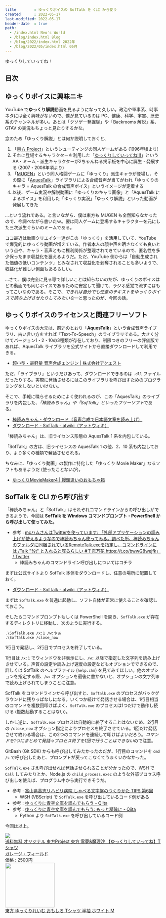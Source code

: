```yaml
---
title        : ゆっくりボイスの SofTalk を CLI から使う
created      : 2022-05-17
last-modified: 2022-05-17
header-date  : true
path:
  - /index.html Neo's World
  - /blog/index.html Blog
  - /blog/2022/index.html 2022年
  - /blog/2022/05/index.html 05月
---
```


ゆっくりしていってね！

## 目次

## ゆっくりボイスに興味ニキ

YouTube で**ゆっくり解説**動画を見るようになって久しい。政治や軍事系、時事ネタには全く興味がないので、僕が見ているのは PC、健康、科学、宇宙、歴史系のチャンネルが多い。あとは「クソゲー発掘隊」や「Backrooms 解説」系、GTAV の実況もちょっと見たりするかな。

念のため「ゆっくり解説」とは何か説明しておくと、

1. 「[東方 Project](https://ja.wikipedia.org/wiki/%E6%9D%B1%E6%96%B9Project)」というシューティングの同人ゲームがある (1996年頃より)
2. それに登場するキャラクターを利用した「[ゆっくりしていってね!!!](https://ja.wikipedia.org/wiki/%E3%82%86%E3%81%A3%E3%81%8F%E3%82%8A%E3%81%97%E3%81%A6%E3%81%84%E3%81%A3%E3%81%A6%E3%81%AD!!!)」という AA・ミーム・派生キャラクターが2ちゃんねる掲示板を中心に誕生・発展する (2007・2008年頃より)
3. 「[MUGEN](https://ja.wikipedia.org/wiki/M.U.G.E.N)」という同人格闘ゲームに「ゆっくり」派生キャラが登場し、その際に「[AquesTalk](https://www.a-quest.com/)」ライブラリによる合成音声が当てがわれ「ゆっくりのキャラ = AquesTalk の合成音声ボイス」というイメージが定着する
4. 以後、ゲーム実況や解説動画に「ゆっくりのキャラ画像」と「AquesTalk によるボイス」を利用した「ゆっくり実況」「ゆっくり解説」といった動画が発展してきた

…という流れである。と言いながら、僕は東方も MUGEN も全然知らなかったので、今調べながら書いたｗ。要は同人ゲームに登場するキャラクターを元にした三次派生ぐらいのミームである。

ココ最近は動画クリエイター達がこの「ゆっくり」を活用していて、YouTube で爆発的にゆっくり動画が増えている。作者本人の顔や声を晒さなくても良いという点や、キャラ・音声ともに権利関係が整理されてきているので、匿名性を多少保ったまま収益化を狙えるようだ。ただ、YouTube 側からは「自動生成された価値の低いコンテンツ」とみなされて収益化を剥奪されることも多いようで、収益化が難しい側面もあるらしい。

…さて、僕は完全に見る専で詳しいことは知らないのだが、ゆっくりのボイスはどの動画でも同じボイスであるために安定して聞けて、ラジオ感覚で流すにはもってこいなのである。そこで、*できれば自分でも任意のテキストをゆっくりボイスで読み上げさせたりしてみたいなー*と思ったのが、今回の話。

## ゆっくりボイスのライセンスと関連フリーソフト

ゆっくりボイスの大元は、前述のとおり「**AquesTalk**」という合成音声ライブラリ、古い言い方をすれば「Text-To-Speech」のライブラリである。大きく分けてバージョン1・2・10の3種類が存在しており、制限つきのフリーの評価版であれば、AquesTalk ライブラリを公式サイトから直接ダウンロードして利用できる。

- [超小型・最軽量 音声合成エンジン | 株式会社アクエスト](https://www.a-quest.com/)

ただ、「ライブラリ」というだけあって、ダウンロードできるのは `.dll` ファイルだったりする。実際に発話させるにはこのライブラリを呼び出すためのプログラミングをしないといけない。

そこで、手軽に喋らせるためによく使われるのが、この「AquesTalk」のライブラリを内包した、*「棒読みちゃん」や「SofTalk」といったフリーソフト*である。

- [棒読みちゃん - ダウンロード（音声合成で日本語文章を読み上げ）](https://chi.usamimi.info/Program/Application/BouyomiChan/)
- [ダウンロード - SofTalk - atwiki（アットウィキ）](https://w.atwiki.jp/softalk/pages/15.html)

「棒読みちゃん」は、旧ライセンス形態の AquesTalk 1 系を内包している。

「SofTalk」の方は、旧ライセンスの AquesTalk 1 の他、2、10 系も内包しており、より多くの種類で発話させられる。

ちなみに、「ゆっくり動画」の製作に特化した「ゆっくり Movie Maker」なるソフトもあるようだ (使ったことないが)。

- [ゆっくりMovieMaker4 | 饅頭遣いのおもちゃ箱](https://manjubox.net/ymm4/)

## SofTalk を CLI から呼び出す

「棒読みちゃん」と「SofTalk」はそれぞれコマンドラインからの呼び出しができるようで、今回は **SofTalk を Windows コマンドプロンプト・PowerShell から呼び出して使ってみた。**

- 参考 : [mcハムさんはTwitterを使っています: 「外部アプリケーションの読み上げが使えるようなので棒読みちゃん使ってみる。調べた所、棒読みちゃんのフォルダに同梱されているRemoteTalk.exeを指定し、コマンドラインには /Talk "%t" と入れると喋るらしい #千恋万花 https://t.co/bwwG8wejfk」 / Twitter](https://twitter.com/mc_hum/status/759307529268584452)
  - 棒読みちゃんのコマンドライン呼び出しについてはコチラ

まずは公式サイトより SofTalk 本体をダウンロードし、任意の場所に配置しておく。

- [ダウンロード - SofTalk - atwiki（アットウィキ）](https://w.atwiki.jp/softalk/pages/15.html)

まずは `SofTalk.exe` を普通に起動し、ソフト自体が正常に使えることを確認しておこう。

そしたらコマンドプロンプトもしくは PowerShell を開き、`SofTalk.exe` が存在するディレクトリに移動し、次のように実行する。

```batch
.\SofTalk.exe /x:1 /w:やあ
.\SofTalk.exe /close_now
```

1行目で発話し、2行目でプロセスを終了している。

1行目は `/x:1` でウィンドウを非表示にし、`/w:` 以降で指定した文字列を読み上げさせている。声質の設定や読み上げ速度の設定などもオプションでできるので、詳しくは SofTalk のヘルプファイル (`help.chm`) を見てみてほしい。他のオプションを指定する際、`/w:` オプションを最後に書かないと、オプションの文字列まで読み上げられてしまうことに注意。

SofTalk をコマンドラインから呼び出すと、`SofTalk.exe` のプロセスがバックグラウンドに残りっぱなしになる。いくつか続けて発話させる場合は、1行目相当のコマンドを複数回叩けばよく、`SofTalk.exe` のプロセスは1つだけで動作し続ける (複数起動することはない)。

しかし逆に、`SofTalk.exe` プロセスは自動的に終了することはないため、2行目の `/close_now` オプション指定によりプロセスを終了させている。1回だけ発話させて終わる場合は、この2つのコマンドを連続して叩けばよいだろう。*コマンドを1つにまとめて発話→プロセス終了を1回で行うことはできない*ので注意。

GitBash (Git SDK) からも呼び出してみたかったのだが、1行目のコマンドを `cmd /c` で呼び出したあと、プロンプトが戻ってこなくてうまくいかなかった。

`SofTalk.exe` さえ呼び出せれば発話させられることが分かったので、WSH で `Call` してみたりとか、Node.js の `child_process.exec` のような外部プロセス呼び出しを使えば、プログラム中から実行できそうだ。

- 参考 : [富山県高志リハビリ病院 しゃべる文字盤のつくりかた TIPS 第6回](https://toyama-rt.github.io/how_to_make/How_to_make_TIPS_6.html)
  - WSH (VBScript) で `SofTalk.exe` を呼び出しているコード例がある
- 参考 : [ゆっくりに青空文庫を読んでもらう - Qiita](https://qiita.com/Mechanetai/items/6bdc2710d3a507703ef1)
- 参考 : [ゆっくりに青空文庫を読んでもらう: もっと精確に - Qiita](https://qiita.com/Mechanetai/items/f3e1b58f8c5549e2f31b)
  - Python より `SofTalk.exe` を呼び出しているコード例

今回は以上。

<div class="ad-rakuten">
  <div class="ad-rakuten-image">
    <a href="https://hb.afl.rakuten.co.jp/hgc/g00sjv32.waxycb1c.g00sjv32.waxyd711/?pc=https%3A%2F%2Fitem.rakuten.co.jp%2Fgaragefield%2F10000024%2F&amp;m=http%3A%2F%2Fm.rakuten.co.jp%2Fgaragefield%2Fi%2F10000024%2F">
      <img src="https://thumbnail.image.rakuten.co.jp/@0_mall/garagefield/cabinet/05293259/imgrc0070829268.jpg?_ex=128x128">
    </a>
  </div>
  <div class="ad-rakuten-info">
    <div class="ad-rakuten-title">
      <a href="https://hb.afl.rakuten.co.jp/hgc/g00sjv32.waxycb1c.g00sjv32.waxyd711/?pc=https%3A%2F%2Fitem.rakuten.co.jp%2Fgaragefield%2F10000024%2F&amp;m=http%3A%2F%2Fm.rakuten.co.jp%2Fgaragefield%2Fi%2F10000024%2F">送料無料 オリジナル 東方Project 東方 霊夢&amp;魔理沙 【ゆっくりしていってね】Tシャツ</a>
    </div>
    <div class="ad-rakuten-shop">
      <a href="https://hb.afl.rakuten.co.jp/hgc/g00sjv32.waxycb1c.g00sjv32.waxyd711/?pc=https%3A%2F%2Fwww.rakuten.co.jp%2Fgaragefield%2F&amp;m=http%3A%2F%2Fm.rakuten.co.jp%2Fgaragefield%2F">ガレージ・フィールド</a>
    </div>
    <div class="ad-rakuten-price">価格 : 2500円</div>
  </div>
</div>

<div class="ad-amazon">
  <div class="ad-amazon-image">
    <a href="https://www.amazon.co.jp/dp/B09XBJNWZ4?tag=neos21-22&amp;linkCode=osi&amp;th=1&amp;psc=1">
      <img src="https://m.media-amazon.com/images/I/31uNJOnF12L._SL160_.jpg" width="160" height="144">
    </a>
  </div>
  <div class="ad-amazon-info">
    <div class="ad-amazon-title">
      <a href="https://www.amazon.co.jp/dp/B09XBJNWZ4?tag=neos21-22&amp;linkCode=osi&amp;th=1&amp;psc=1">東方 ゆっくりれいむ おもしろ Tシャツ 半袖 ホワイト M</a>
    </div>
  </div>
</div>
